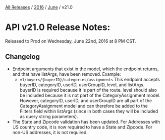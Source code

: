 [All Releases](../../README.md) / [2016](../README.md) / [June](README.md) / v21.0
# API v21.0 Release Notes:

Released to Prod on Wednesday, June 22nd, 2016 at 8 PM CST.

## Changelog
- Endpoint arguments that exist in the model, which the endpoint returns, and that have listArgs, have been removed. Example:
 	- `v1/buyers/{buyerID}/categories/assignments` This endpoint accepts buyerID, categoryID, userID, userGroupID, level, and listArgs. buyerID is required because it is part of the route. level should also be included because it is not part of the CategoryAssignment model. However, categoryID, userID, and userGroupID are all part of the CategoryAssignment model and can therefore be added to the Filters field within listArgs (since in both cases they will be included as query string parameters).
- The State and Zipcode validation has been updated. For Addresses with US country code, it is now required to have a State and Zipcode. For non-US addresses, it is not required.